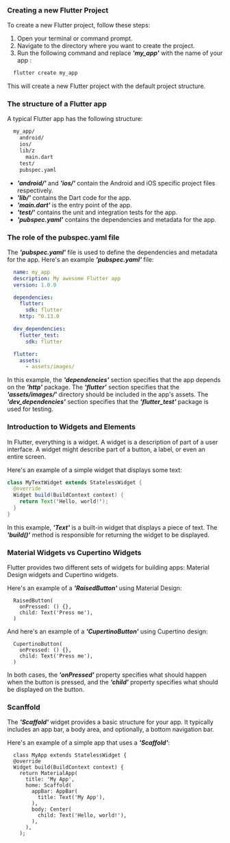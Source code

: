 ### Creating a new Flutter Project

To create a new Flutter project, follow these steps:

1. Open your terminal or command prompt.
1. Navigate to the directory where you want to create the project.
1. Run the following command and replace ***'my_app'*** with the name of your app :

```bash
  flutter create my_app
```
This will create a new Flutter project with the default project structure.

### The structure of a Flutter app

A typical Flutter app has the following structure:
```bash 
  my_app/
    android/
    ios/
    lib/z
      main.dart
    test/
    pubspec.yaml
```
* ***'android/'*** and ***'ios/'*** contain the Android and iOS specific project files respectively.
* ***'lib/'*** contains the Dart code for the app.
* ***'main.dart'*** is the entry point of the app.
* ***'test/'*** contains the unit and integration tests for the app.
* ***'pubspec.yaml'*** contains the dependencies and metadata for the app.

### The role of the pubspec.yaml file

The ***'pubspec.yaml'*** file is used to define the dependencies and metadata for the app. Here's an example ***'pubspec.yaml'*** file:

```yaml
  name: my_app
  description: My awesome Flutter app
  version: 1.0.0

  dependencies:
    flutter:
      sdk: flutter
    http: ^0.13.0

  dev_dependencies:
    flutter_test:
      sdk: flutter

  flutter:
    assets:
      - assets/images/
```

In this example, the ***'dependencies'*** section specifies that the app depends on the ***'http'*** package. The ***'flutter'*** section specifies that the ***'assets/images/'*** directory should be included in the app's assets. The ***'dev_dependencies'*** section specifies that the ***'flutter_test'*** package is used for testing.

### Introduction to Widgets and Elements

In Flutter, everything is a widget. A widget is a description of part of a user interface. A widget might describe part of a button, a label, or even an entire screen.

Here's an example of a simple widget that displays some text:

```java
class MyTextWidget extends StatelessWidget {
  @override
  Widget build(BuildContext context) {
    return Text('Hello, world!');
  }
}
```
In this example, ***'Text'*** is a built-in widget that displays a piece of text. The ***'build()'*** method is responsible for returning the widget to be displayed.

### Material Widgets vs Cupertino Widgets

Flutter provides two different sets of widgets for building apps: Material Design widgets and Cupertino widgets.

Here's an example of a ***'RaisedButton'*** using Material Design:

```less
  RaisedButton(
    onPressed: () {},
    child: Text('Press me'),
  )
```
And here's an example of a ***'CupertinoButton'*** using Cupertino design:

```less 
  CupertinoButton(
    onPressed: () {},
    child: Text('Press me'),
  )
```
In both cases, the ***'onPressed'*** property specifies what should happen when the button is pressed, and the ***'child'*** property specifies what should be displayed on the button.

### Scanffold

The ***'Scaffold'*** widget provides a basic structure for your app. It typically includes an app bar, a body area, and optionally, a bottom navigation bar.

Here's an example of a simple app that uses a ***'Scaffold'***:

```less 
  class MyApp extends StatelessWidget {
  @override
  Widget build(BuildContext context) {
    return MaterialApp(
      title: 'My App',
      home: Scaffold(
        appBar: AppBar(
          title: Text('My App'),
        ),
        body: Center(
          child: Text('Hello, world!'),
        ),
      ),
    );
```